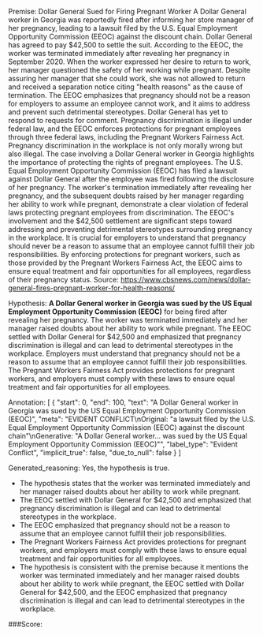
Premise:
Dollar General Sued for Firing Pregnant Worker
A Dollar General worker in Georgia was reportedly fired after informing her store manager of her pregnancy, leading to a lawsuit filed by the U.S. Equal Employment Opportunity Commission (EEOC) against the discount chain. Dollar General has agreed to pay $42,500 to settle the suit. According to the EEOC, the worker was terminated immediately after revealing her pregnancy in September 2020. When the worker expressed her desire to return to work, her manager questioned the safety of her working while pregnant. Despite assuring her manager that she could work, she was not allowed to return and received a separation notice citing "health reasons" as the cause of termination.
The EEOC emphasizes that pregnancy should not be a reason for employers to assume an employee cannot work, and it aims to address and prevent such detrimental stereotypes. Dollar General has yet to respond to requests for comment. Pregnancy discrimination is illegal under federal law, and the EEOC enforces protections for pregnant employees through three federal laws, including the Pregnant Workers Fairness Act. Pregnancy discrimination in the workplace is not only morally wrong but also illegal. The case involving a Dollar General worker in Georgia highlights the importance of protecting the rights of pregnant employees. The U.S. Equal Employment Opportunity Commission (EEOC) has filed a lawsuit against Dollar General after the employee was fired following the disclosure of her pregnancy.
The worker's termination immediately after revealing her pregnancy, and the subsequent doubts raised by her manager regarding her ability to work while pregnant, demonstrate a clear violation of federal laws protecting pregnant employees from discrimination. The EEOC's involvement and the $42,500 settlement are significant steps toward addressing and preventing detrimental stereotypes surrounding pregnancy in the workplace. It is crucial for employers to understand that pregnancy should never be a reason to assume that an employee cannot fulfill their job responsibilities. By enforcing protections for pregnant workers, such as those provided by the Pregnant Workers Fairness Act, the EEOC aims to ensure equal treatment and fair opportunities for all employees, regardless of their pregnancy status.
Source:
https://www.cbsnews.com/news/dollar-general-fires-pregnant-worker-for-health-reasons/

Hypothesis:
**A Dollar General worker in Georgia was sued by the US Equal Employment Opportunity Commission (EEOC)** for being fired after revealing her pregnancy. The worker was terminated immediately and her manager raised doubts about her ability to work while pregnant. The EEOC settled with Dollar General for $42,500 and emphasized that pregnancy discrimination is illegal and can lead to detrimental stereotypes in the workplace. Employers must understand that pregnancy should not be a reason to assume that an employee cannot fulfill their job responsibilities. The Pregnant Workers Fairness Act provides protections for pregnant workers, and employers must comply with these laws to ensure equal treatment and fair opportunities for all employees.

Annotation:
[
  {
    "start": 0,
    "end": 100,
    "text": "A Dollar General worker in Georgia was sued by the US Equal Employment Opportunity Commission (EEOC)",
    "meta": "EVIDENT CONFLICT\nOriginal: \"a lawsuit filed by the U.S. Equal Employment Opportunity Commission (EEOC) against the discount chain\"\nGenerative: \"A Dollar General worker... was sued by the US Equal Employment Opportunity Commission (EEOC)\"",
    "label_type": "Evident Conflict",
    "implicit_true": false,
    "due_to_null": false
  }
]

Generated_reasoning:
Yes, the hypothesis is true. 
- The hypothesis states that the worker was terminated immediately and her manager raised doubts about her ability to work while pregnant. 
- The EEOC settled with Dollar General for $42,500 and emphasized that pregnancy discrimination is illegal and can lead to detrimental stereotypes in the workplace. 
- The EEOC emphasized that pregnancy should not be a reason to assume that an employee cannot fulfill their job responsibilities. 
- The Pregnant Workers Fairness Act provides protections for pregnant workers, and employers must comply with these laws to ensure equal treatment and fair opportunities for all employees. 
- The hypothesis is consistent with the premise because it mentions the worker was terminated immediately and her manager raised doubts about her ability to work while pregnant, the EEOC settled with Dollar General for $42,500, and the EEOC emphasized that pregnancy discrimination is illegal and can lead to detrimental stereotypes in the workplace.

###Score:
